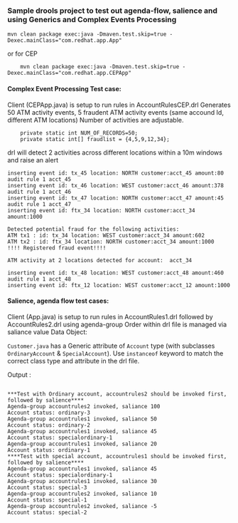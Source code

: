###	Sample drools project to test out agenda-flow, salience and using Generics and Complex Events Processing


	mvn clean package exec:java -Dmaven.test.skip=true -Dexec.mainClass="com.redhat.app.App"

or for CEP 

		mvn clean package exec:java -Dmaven.test.skip=true -Dexec.mainClass="com.redhat.app.CEPApp"

#### Complex Event Processing Test case:

Client (CEPApp.java) is setup to run rules in AccountRulesCEP.drl 
Generates 50 ATM activity events, 5 fraudent ATM activity events (same accound Id, different ATM locations)
Number of activities are adjustable.
```
    private static int NUM_OF_RECORDS=50;
    private static int[] fraudlist = {4,5,9,12,34};
```
drl will detect 2 activities across different locations within a 10m windows and raise an alert

```
inserting event id: tx_45 location: NORTH customer:acct_45 amount:80
audit rule 1 acct_45
inserting event id: tx_46 location: WEST customer:acct_46 amount:378
audit rule 1 acct_46
inserting event id: tx_47 location: NORTH customer:acct_47 amount:45
audit rule 1 acct_47
inserting event id: ftx_34 location: NORTH customer:acct_34 amount:1000

Detected potential fraud for the following activities: 
ATM tx1 : id: tx_34 location: WEST customer:acct_34 amount:602
ATM tx2 : id: ftx_34 location: NORTH customer:acct_34 amount:1000
!!!! Registered fraud event!!!!

ATM activity at 2 locations detected for account:  acct_34

inserting event id: tx_48 location: WEST customer:acct_48 amount:460
audit rule 1 acct_48
inserting event id: ftx_12 location: WEST customer:acct_12 amount:1000

```

#### Salience, agenda flow test cases:

Client (App.java) is setup to run rules in AccountRules1.drl followed by AccountRules2.drl using agenda-group
Order within drl file is managed via saliance value
Data Object:

`Customer.java` has a Generic attribute of `Account` type (with subclasses `OrdinaryAccount` & `SpecialAccount`). Use `instanceof` keyword to match the correct class type and attribute in the drl file.

Output :

```

***Test with Ordinary account, accountrules2 should be invoked first, followed by salience****
Agenda-group accountrules2 invoked, saliance 100
Account status: ordinary-3
Agenda-group accountrules1 invoked, saliance 50
Account status: ordinary-2
Agenda-group accountrules1 invoked, saliance 45 
Account status: specialordinary-1
Agenda-group accountrules1 invoked, saliance 20
Account status: ordinary-1
****Test with special account, accountrules1 should be invoked first, followed by salience****
Agenda-group accountrules1 invoked, saliance 45 
Account status: specialordinary-1
Agenda-group accountrules1 invoked, saliance 30
Account status: special-3
Agenda-group accountrules2 invoked, saliance 10
Account status: special-1
Agenda-group accountrules2 invoked, saliance -5
Account status: special-2

```
